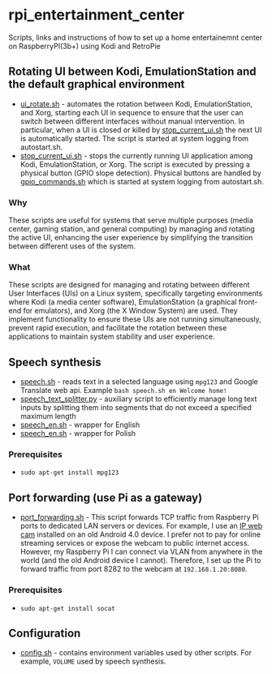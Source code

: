 # rpi_entertainment_center
Scripts, links and instructions of how to set up a home entertainemnt center on RaspberryPI(3b+) using Kodi and RetroPie


## Rotating UI between Kodi, EmulationStation and the default graphical environment

 - [ui_rotate.sh](ui_rotate.sh) - automates the rotation between Kodi, EmulationStation, and Xorg, starting each UI in sequence to ensure that the user can switch between different interfaces without manual intervention. In particular, when a UI is closed or killed by [stop_current_ui.sh](stop_current_ui.sh) the next UI is automatically started. The script is started at system logging from autostart.sh. 
 - [stop_current_ui.sh](stop_current_ui.sh) - stops the currently running UI application among Kodi, EmulationStation, or Xorg. The script is executed by pressing a physical button (GPIO slope detection). Physical buttons are handled by [gpio_commands.sh](gpio_commands.sh) which is started at system logging from autostart.sh. 

### Why
These scripts are useful for systems that serve multiple purposes (media center, gaming station, and general computing) by managing and rotating the active UI, enhancing the user experience by simplifying the transition between different uses of the system.

### What
These scripts are designed for managing and rotating between different User Interfaces (UIs) on a Linux system, specifically targeting environments where Kodi (a media center software), EmulationStation (a graphical front-end for emulators), and Xorg (the X Window System) are used. They implement functionality to ensure these UIs are not running simultaneously, prevent rapid execution, and facilitate the rotation between these applications to maintain system stability and user experience.


## Speech synthesis

 - [speech.sh](speech.sh) - reads text in a selected language using `mpg123` and Google Translate web api. Example `bash speech.sh en Welcome home!`
 - [speech_text_splitter.py](speech_text_splitter.py) - auxiliary script to efficiently manage long text inputs by splitting them into segments that do not exceed a specified maximum length
 - [speech_en.sh](speech_en.sh) - wrapper for English 
 - [speech_en.sh](speech_en.sh) - wrapper for Polish 
 
### Prerequisites 
 - `sudo apt-get install mpg123`
 
 
## Port forwarding (use Pi as a gateway)

 - [port_forwarding.sh](port_forwarding.sh) - This script forwards TCP traffic from Raspberry Pi ports to dedicated LAN servers or devices. For example, I use an [IP web cam](https://play.google.com/store/apps/details?id=com.pas.webcam&hl=pl&pli=1) installed on an old Android 4.0 device. I prefer not to pay for online streaming services or expose the webcam to public internet access. However, my Raspberry Pi I can connect via VLAN from anywhere in the world (and the old Android device I cannot). Therefore, I set up the Pi to forward traffic from port 8282 to the webcam at `192.168.1.20:8080`.

### Prerequisites 
 - `sudo apt-get install socat` 
 
 
## Configuration
 
  - [config.sh](config.sh) - contains environment variables used by other scripts. For example, `VOLUME` used by speech synthesis.
